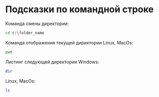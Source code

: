 # Подсказки по командной строке

Команда смены директории:
```sh
cd c:\folder_name
```

Команда отображения текущей дириктории Linux, MacOs:
```sh
pwd
```

Листинг следующей директории
Windows:
```sh
dir
```
Linux, MacOs:
```sh
ls
```